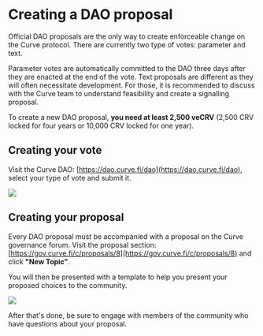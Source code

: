 # Creating a DAO proposal

Official DAO proposals are the only way to create enforceable change on the Curve protocol. There are currently two type of votes: parameter and text.

Parameter votes are automatically committed to the DAO three days after they are enacted at the end of the vote. Text proposals are different as they will often necessitate development. For those, it is recommended to discuss with the Curve team to understand feasibility and create a signalling proposal.

To create a new DAO proposal, **you need at least 2,500 veCRV** (2,500 CRV locked for four years or 10,000 CRV locked for one year).

## Creating your vote

Visit the Curve DAO: [https://dao.curve.fi/dao](https://dao.curve.fi/dao), select your type of vote and submit it.

![](https://2254922201-files.gitbook.io/~/files/v0/b/gitbook-legacy-files/o/assets%2F-MFA0rQI3SzfbVFgp3Ic%2F-MHFwJbCVuAnFe8eOxmJ%2F-MHFzrXLer9ifueL0Qkw%2Fimage.png?alt=media&token=fdd9a299-a58b-4c75-af95-2cc06b63e5f3)

## Creating your proposal

Every DAO proposal must be accompanied with a proposal on the Curve governance forum. Visit the proposal section: [https://gov.curve.fi/c/proposals/8](https://gov.curve.fi/c/proposals/8) and click **"New Topic"**.

You will then be presented with a template to help you present your proposed choices to the community.

![](https://2254922201-files.gitbook.io/~/files/v0/b/gitbook-legacy-files/o/assets%2F-MFA0rQI3SzfbVFgp3Ic%2F-MHFwJbCVuAnFe8eOxmJ%2F-MHG-YXUsCvsptU7-9PQ%2Fimage.png?alt=media&token=44a1ab40-8fee-438c-9f82-446693e67dd3)

After that's done, be sure to engage with members of the community who have questions about your proposal.
 